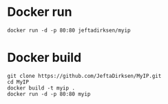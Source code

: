 # Docker run
    docker run -d -p 80:80 jeftadirksen/myip

# Docker build
    git clone https://github.com/JeftaDirksen/MyIP.git
    cd MyIP
    docker build -t myip .
    docker run -d -p 80:80 myip
